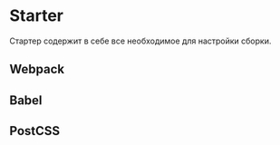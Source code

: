 # Starter

Стартер содержит в себе все необходимое для настройки сборки.




## Webpack



## Babel



## PostCSS